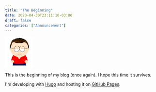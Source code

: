 ```yaml
---
title: "The Beginning"
date: 2023-04-30T23:11:10-03:00
draft: false
categories: ["Announcement"]
---
```


![South Tom](south_tom_transparent.png)

This is the beginning of my blog (once again). I hope this time it survives.

I'm developing with [Hugo](https://gohugo.io) and hosting it on [GitHub Pages](https://pages.github.com/).
